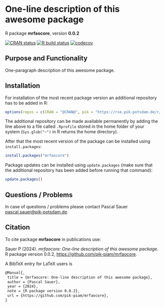# One-line description of this awesome package

R package **mrfaocore**, version **0.0.2**

[![CRAN status](https://www.r-pkg.org/badges/version/mrfaocore)](https://cran.r-project.org/package=mrfaocore)  [![R build status](https://github.com/pik-piam/mrfaocore/workflows/check/badge.svg)](https://github.com/pik-piam/mrfaocore/actions) [![codecov](https://codecov.io/gh/pik-piam/mrfaocore/branch/master/graph/badge.svg)](https://app.codecov.io/gh/pik-piam/mrfaocore) 

## Purpose and Functionality

One-paragraph description of this awesome package.


## Installation

For installation of the most recent package version an additional repository has to be added in R:

```r
options(repos = c(CRAN = "@CRAN@", pik = "https://rse.pik-potsdam.de/r/packages"))
```
The additional repository can be made available permanently by adding the line above to a file called `.Rprofile` stored in the home folder of your system (`Sys.glob("~")` in R returns the home directory).

After that the most recent version of the package can be installed using `install.packages`:

```r 
install.packages("mrfaocore")
```

Package updates can be installed using `update.packages` (make sure that the additional repository has been added before running that command):

```r 
update.packages()
```

## Questions / Problems

In case of questions / problems please contact Pascal Sauer <pascal.sauer@pik-potsdam.de>.

## Citation

To cite package **mrfaocore** in publications use:

Sauer P (2024). _mrfaocore: One-line description of this awesome package_. R package version 0.0.2, <https://github.com/pik-piam/mrfaocore>.

A BibTeX entry for LaTeX users is

 ```latex
@Manual{,
  title = {mrfaocore: One-line description of this awesome package},
  author = {Pascal Sauer},
  year = {2024},
  note = {R package version 0.0.2},
  url = {https://github.com/pik-piam/mrfaocore},
}
```
